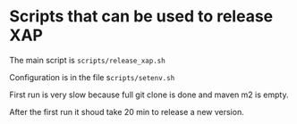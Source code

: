 # Scripts that can be used to release XAP

The main script is `scripts/release_xap.sh`

Configuration is in the file s`cripts/setenv.sh`

First run is very slow because full git clone is done and maven m2 is empty.

After the first run it shoud take 20 min to release a new version.

